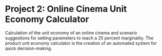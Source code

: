 # Project 2: Online Cinema Unit Economy Calculator
Calculation of the unit economy of an online cinema and scenario suggestions for setting parameters to reach a 25 percent marginality.
The product unit economy calculator is the creation of an automated system for quick decision-making.
